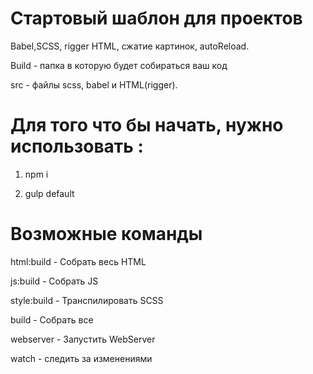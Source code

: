# Стартовый шаблон для проектов
Babel,SCSS, rigger HTML, сжатие картинок, autoReload. 

  Build - папка в которую будет собираться ваш код 
  
  src -  файлы scss, babel и HTML(rigger).
  
 # Для того что бы начать, нужно использовать :
1) npm i

2) gulp default 

# Возможные команды 
html:build - Собрать весь HTML

js:build - Собрать JS

style:build - Транспилировать SCSS

build - Собрать все

webserver - Запустить WebServer

watch - следить за изменениями


